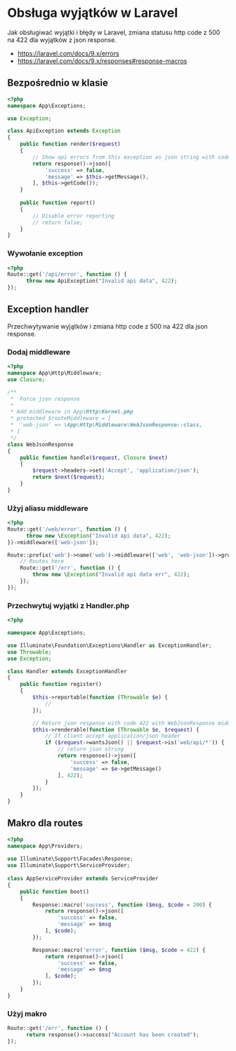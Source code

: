 # Obsługa wyjątków w Laravel
Jak obsługiwać wyjątki i błędy w Laravel, zmiana statusu http code z 500 na 422 dla wyjątków z json response.

- https://laravel.com/docs/9.x/errors
- https://laravel.com/docs/9.x/responses#response-macros

## Bezpośrednio w klasie
```php
<?php
namespace App\Exceptions;

use Exception;

class ApiException extends Exception
{
	public function render($request)
	{
		// Show api errors from this exception as json string with code 422
		return response()->json([
			'success' => false,
			'message' => $this->getMessage(),
		], $this->getCode());
	}
  
	public function report()
	{
		// Disable error reporting 
		// return false; 
	}
}
```

### Wywołanie exception
```php
<?php
Route::get('/api/error', function () {
	  throw new ApiException("Invalid api data", 422);
});
```

## Exception handler
Przechwytywanie wyjątków i zmiana http code z 500 na 422 dla json response.

### Dodaj middleware
```php
<?php
namespace App\Http\Middleware;
use Closure;

/**
 *  Force json response
 *
 * Add middleware in App\Http\Kernel.php
 * protected $routeMiddleware = [
 * 	'web-json' => \App\Http\Middleware\WebJsonResponse::class,
 * ]
 */
class WebJsonResponse
{
	public function handle($request, Closure $next)
	{
		$request->headers->set('Accept', 'application/json');
		return $next($request);
	}
}
```

### Użyj aliasu middleware
```php
<?php
Route::get('/web/error', function () {
	  throw new \Exception("Invalid api data", 422);
})->middleware(['web-json']);

Route::prefix('web')->name('web')->middleware(['web', 'web-json'])->group(function () {
	// Routes here
	Route::get('/err', function () {
		throw new \Exception("Invalid api data err", 422);
	});
});
```

### Przechwytuj wyjątki z Handler.php
```php
<?php

namespace App\Exceptions;

use Illuminate\Foundation\Exceptions\Handler as ExceptionHandler;
use Throwable;
use Exception;

class Handler extends ExceptionHandler
{
	public function register()
	{
		$this->reportable(function (Throwable $e) {
			//
		});

		// Return json response with code 422 with WebJsonResponse middleware
		$this->renderable(function (Throwable $e, $request) {      
			// If client accept application/json header
			if ($request->wantsJson() || $request->is('web/api/*')) {
				// return json string
				return response()->json([
					'success' => false,
					'message' => $e->getMessage()
				], 422);
			}
		});
	}
}
```

## Makro dla routes
```php
<?php
namespace App\Providers;
 
use Illuminate\Support\Facades\Response;
use Illuminate\Support\ServiceProvider;
 
class AppServiceProvider extends ServiceProvider
{
	public function boot()
	{
		Response::macro('success', function ($msg, $code = 200) {
			return response()->json([
				'success' => false,
				'message' => $msg
			], $code);
		});

		Response::macro('error', function ($msg, $code = 422) {
			return response()->json([
				'success' => false,
				'message' => $msg
			], $code);
		});
	}
}
```

### Użyj makro
```php
Route::get('/err', function () {
	  return response()->success("Account has been created");
});
```
